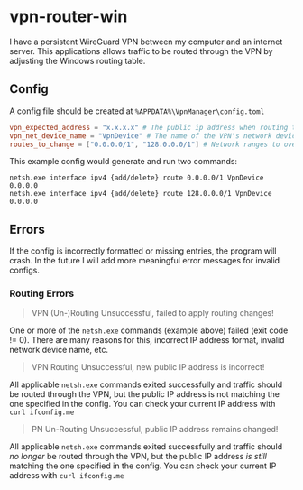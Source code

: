 # vpn-router-win

I have a persistent WireGuard VPN between my computer and an internet server. This applications allows traffic to be routed through the VPN by adjusting the Windows routing table.

## Config 

A config file should be created at `%APPDATA%\VpnManager\config.toml`

```toml
vpn_expected_address = "x.x.x.x" # The public ip address when routing through VPN
vpn_net_device_name = "VpnDevice" # The name of the VPN's network device
routes_to_change = ["0.0.0.0/1", "128.0.0.0/1"] # Network ranges to override
```

This example config would generate and run two commands:

```
netsh.exe interface ipv4 {add/delete} route 0.0.0.0/1 VpnDevice 0.0.0.0
netsh.exe interface ipv4 {add/delete} route 128.0.0.0/1 VpnDevice 0.0.0.0
```

## Errors

If the config is incorrectly formatted or missing entries, the program will crash. In the future I will add more meaningful error messages for invalid configs.

### Routing Errors

> VPN (Un-)Routing Unsuccessful, failed to apply routing changes!

One or more of the `netsh.exe` commands (example above) failed (exit code != 0). There are many reasons for this, incorrect IP address format, invalid network device name, etc.

> VPN Routing Unsuccessful, new public IP address is incorrect!

All applicable `netsh.exe` commands exited successfully and traffic should be routed through the VPN, but the public IP address is not matching the one specified in the config. You can check your current IP address with `curl ifconfig.me`

> PN Un-Routing Unsuccessful, public IP address remains changed!

All applicable `netsh.exe` commands exited successfully and traffic should *no longer* be routed through the VPN, but the public IP address *is still* matching the one specified in the config. You can check your current IP address with `curl ifconfig.me`
